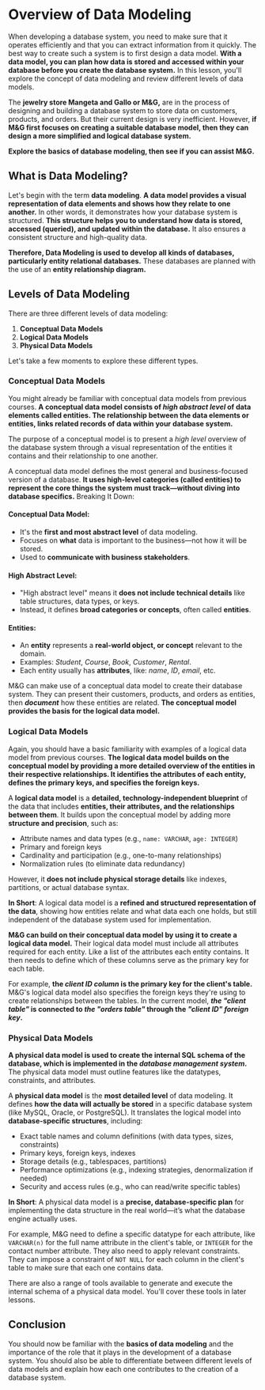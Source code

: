 # **Overview of Data Modeling**

When developing a database system, you need to make sure that it operates efficiently and that you can extract information from it quickly. The best way to create such a system is to first design a data model. **With a data model, you can plan how data is stored and accessed within your database before you create the database system.** In this lesson, you'll explore the concept of data modeling and review different levels of data models.

The **jewelry store Mangeta and Gallo or M&G,** are in the process of designing and building a database system to store data on customers, products, and orders. But their current design is very inefficient. However, **if M&G first focuses on creating a suitable database model, then they can design a more simplified and logical database system.**

**Explore the basics of database modeling, then see if you can assist M&G.**

## **What is Data Modeling?**

Let's begin with the term **data modeling**. **A data model provides a visual representation of data elements and shows how they relate to one another.** In other words, it demonstrates how your database system is structured. **This structure helps you to understand how data is stored, accessed (queried), and updated within the database.** It also ensures a consistent structure and high-quality data.

**Therefore, Data Modeling is used to develop all kinds of databases, particularly entity relational databases.** These databases are planned with the use of an **entity relationship diagram.**

## **Levels of Data Modeling**

There are three different levels of data modeling:

1. **Conceptual Data Models**
2. **Logical Data Models**
3. **Physical Data Models**

Let's take a few moments to explore these different types.

### **Conceptual Data Models**

You might already be familiar with conceptual data models from previous courses. **A conceptual data model consists of *high abstract level* of data elements called entities. The relationship between the data elements or entities, links related records of data within your database system.**

The purpose of a conceptual model is to present a *high level* overview of the database system through a visual representation of the entities it contains and their relationship to one another.

A conceptual data model defines the most general and business-focused version of a database. **It uses high-level categories (called **entities**) to represent the core things the system must track—without diving into database specifics.** Breaking It Down:

#### **Conceptual Data Model**:

* It's the **first and most abstract level** of data modeling.
* Focuses on **what** data is important to the business—not how it will be stored.
* Used to **communicate with business stakeholders**.

#### **High Abstract Level**:

* "High abstract level" means it **does not include technical details** like table structures, data types, or keys.
* Instead, it defines **broad categories or concepts**, often called **entities**.

#### **Entities**:

* An **entity** represents a **real-world object, or concept** relevant to the domain.
* Examples: *Student*, *Course*, *Book*, *Customer*, *Rental*.
* Each entity usually has **attributes**, like: *name*, *ID*, *email*, etc.

M&G can make use of a conceptual data model to create their database system. They can present their customers, products, and orders as entities, then ***document*** how these entities are related. **The conceptual model provides the basis for the logical data model.**

### **Logical Data Models**

Again, you should have a basic familiarity with examples of a logical data model from previous courses. **The logical data model builds on the conceptual model by providing a more detailed overview of the entities in their respective relationships. It identifies the attributes of each entity, defines the primary keys, and specifies the foreign keys.**

A **logical data model** is a **detailed, technology-independent blueprint** of the data that includes **entities, their attributes, and the relationships between them**. It builds upon the conceptual model by adding more **structure and precision**, such as:

* Attribute names and data types (e.g., `name: VARCHAR`, `age: INTEGER`)
* Primary and foreign keys
* Cardinality and participation (e.g., one-to-many relationships)
* Normalization rules (to eliminate data redundancy)

However, it **does not include physical storage details** like indexes, partitions, or actual database syntax.

**In Short**: A logical data model is a **refined and structured representation of the data**, showing how entities relate and what data each one holds, but still independent of the database system used for implementation.

**M&G can build on their conceptual data model by using it to create a logical data model.** Their logical data model must include all attributes required for each entity. Like a list of the attributes each entity contains. It then needs to define which of these columns serve as the primary key for each table.

For example, **the *client ID column* is the primary key for the client's table.** M&G's logical data model also specifies the foreign keys they're using to create relationships between the tables. In the current model, ***the "client table"* is connected to *the "orders table"* through the *"client ID" foreign key*.**

### **Physical Data Models**

**A physical data model is used to create the internal SQL schema of the database, which is implemented in the *database management system*.** The physical data model must outline features like the datatypes, constraints, and attributes.

A **physical data model** is the **most detailed level** of data modeling. It defines **how the data will actually be stored** in a specific database system (like MySQL, Oracle, or PostgreSQL). It translates the logical model into **database-specific structures**, including:

* Exact table names and column definitions (with data types, sizes, constraints)
* Primary keys, foreign keys, indexes
* Storage details (e.g., tablespaces, partitions)
* Performance optimizations (e.g., indexing strategies, denormalization if needed)
* Security and access rules (e.g., who can read/write specific tables)

**In Short**: A physical data model is a **precise, database-specific plan** for implementing the data structure in the real world—it’s what the database engine actually uses.

For example, M&G need to define a specific datatype for each attribute, like `VARCHAR(n)` for the full name attribute in the client's table, or `INTEGER` for the contact number attribute. They also need to apply relevant constraints. They can impose a constraint of `NOT NULL` for each column in the client's table to make sure that each one contains data.

There are also a range of tools available to generate and execute the internal schema of a physical data model. You'll cover these tools in later lessons.

## **Conclusion**

You should now be familiar with the **basics of data modeling** and the importance of the role that it plays in the development of a database system. You should also be able to differentiate between different levels of data models and explain how each one contributes to the creation of a database system.
